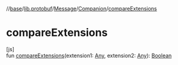 //[base](../../../../index.md)/[lib.protobuf](../../index.md)/[Message](../index.md)/[Companion](index.md)/[compareExtensions](compare-extensions.md)

# compareExtensions

[js]\
fun [compareExtensions](compare-extensions.md)(extension1: [Any](https://kotlinlang.org/api/latest/jvm/stdlib/kotlin/-any/index.html), extension2: [Any](https://kotlinlang.org/api/latest/jvm/stdlib/kotlin/-any/index.html)): [Boolean](https://kotlinlang.org/api/latest/jvm/stdlib/kotlin/-boolean/index.html)
